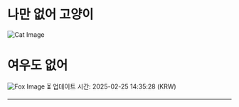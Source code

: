 
# 나만 없어 고양이

![Cat Image](https://cdn2.thecatapi.com/images/89p.jpg)

# 여우도 없어
![Fox Image](https://randomfox.ca/images/6.jpg)
⏳ 업데이트 시간: 2025-02-25 14:35:28 (KRW)

---
